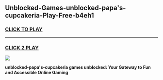
## Unblocked-Games-unblocked-papa's-cupcakeria-Play-Free-b4eh1
<h3>
<a href="https://premium76.site?title=unblocked-papa's-cupcakeria&ref=23A">CLICK TO PLAY</a></h3>
<hr>

<h3>
<a href="https://premium76.site?title=unblocked-papa's-cupcakeria&ref=23A">CLICK 2 PLAY</a>
  
</h3>

<a href="https://premium76.site?title=unblocked-papa's-cupcakeria&ref=23A"><img src="https://clearcache.store/games.png"></a>


**unblocked-papa's-cupcakeria games unblocked: Your Gateway to Fun and Accessible Online Gaming**
